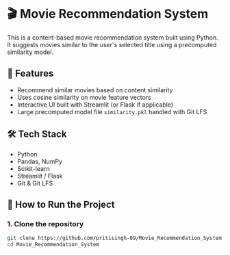 # 🎬 Movie Recommendation System

This is a content-based movie recommendation system built using Python. It suggests movies similar to the user's selected title using a precomputed similarity model.

## 📌 Features

- Recommend similar movies based on content similarity
- Uses cosine similarity on movie feature vectors
- Interactive UI built with Streamlit (or Flask if applicable)
- Large precomputed model file `similarity.pkl` handled with Git LFS

## 🛠️ Tech Stack

- Python
- Pandas, NumPy
- Scikit-learn
- Streamlit / Flask
- Git & Git LFS

## 🚀 How to Run the Project

### 1. Clone the repository
```bash
git clone https://github.com/pritisingh-09/Movie_Recommendation_System.git
cd Movie_Recommendation_System
